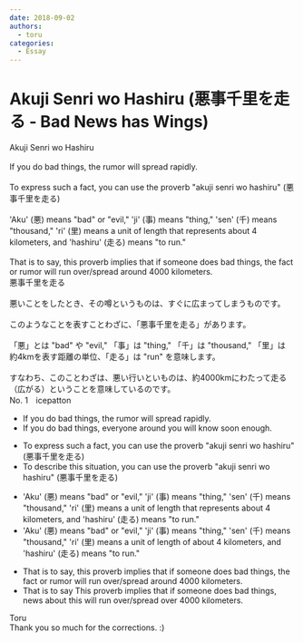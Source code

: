 ```yaml
---
date: 2018-09-02
authors:
  - toru
categories:
  - Essay
---
```


<h1 id="subject_show">Akuji Senri wo Hashiru (悪事千里を走る - Bad News has Wings)</h1>
<div class="date" hidden>Sep 2, 2018 17:17</div>
<div id="post"><div id="body_show_ori">
Akuji Senri wo Hashiru<br/><br/>If you do bad things, the rumor will spread rapidly.<br/><br/>To express such a fact, you can use the proverb "akuji senri wo hashiru" (悪事千里を走る)<br/><br/>'Aku' (悪) means "bad" or "evil," 'ji' (事) means "thing," 'sen' (千) means "thousand," 'ri' (里) means a unit of length that represents about 4 kilometers, and 'hashiru' (走る) means "to run."<br/><br/>That is to say, this proverb implies that if someone does bad things, the fact or rumor will run over/spread around 4000 kilometers.
</div></div>

<!-- more -->

<div id="post_ja"><div id="body_show_mo">
悪事千里を走る<br/><br/>悪いことをしたとき、その噂というものは、すぐに広まってしまうものです。<br/><br/>このようなことを表すことわざに、「悪事千里を走る」があります。<br/><br/>「悪」とは "bad" や "evil," 「事」は "thing," 「千」は "thousand," 「里」は 約4kmを表す距離の単位、「走る」は "run" を意味します。<br/><br/>すなわち、このことわざは、悪い行いといものは、約4000kmにわたって走る（広がる）ということを意味しているのです。
</div></div>
<div id="block"><div class="first_name"> No. 1　<span class="just_name">icepatton</span></div><div id="block2">
<ul class="correction_field">
<li class="incorrect">If you do bad things, the rumor will spread rapidly.</li>
<li class="corrected correct">
If you do bad things,<span class="f_blue"> everyone around you will know soon enough</span>.
</li>
</ul>
<ul class="correction_field">
<li class="incorrect">To express such a fact, you can use the proverb "akuji senri wo hashiru" (悪事千里を走る)</li>
<li class="corrected correct">
<span class="f_blue">To describe this situation</span>, you can use the proverb "akuji senri wo hashiru" (悪事千里を走る)
</li>
</ul>
<ul class="correction_field">
<li class="incorrect">'Aku' (悪) means "bad" or "evil," 'ji' (事) means "thing," 'sen' (千) means "thousand," 'ri' (里) means a unit of length that represents about 4 kilometers, and 'hashiru' (走る) means "to run."</li>
<li class="corrected correct">
'Aku' (悪) means "bad" or "evil," 'ji' (事) means "thing," 'sen' (千) means "thousand," 'ri' (里) means a unit of length <span class="f_blue">of</span> about 4 kilometers, and 'hashiru' (走る) means "to run."
</li>
</ul>
<ul class="correction_field">
<li class="incorrect">That is to say, this proverb implies that if someone does bad things, the fact or rumor will run over/spread around 4000 kilometers.</li>
<li class="corrected correct">
<span class="sline">That is to say</span> <span class="f_blue">T</span>his proverb implies that if someone does bad things, <span class="f_blue">news about this</span> will <span class="sline">run over/</span>spread <span class="f_blue">over </span>4000 kilometers.
</li>
</ul>
</div><div class="name"><span class="just_name">Toru</span><br>
Thank you so much for the corrections. :)
</div>
</div>
